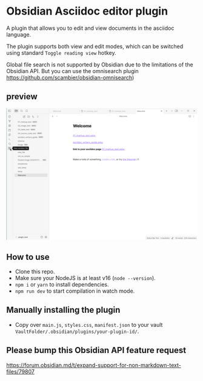 # Obsidian Asciidoc editor plugin

A plugin that allows you to edit and view documents in the asciidoc language.

The plugin supports both view and edit modes, which can be switched using standard `Toggle reading view` hotkey.

Global file search is not supported by Obsidian due to the limitations of the Obsidian API. But you can use the omnisearch plugin https://github.com/scambier/obsidian-omnisearch)


## preview

![preview](./img/asciidoc.gif)

## How to use

- Clone this repo.
- Make sure your NodeJS is at least v16 (`node --version`).
- `npm i` or `yarn` to install dependencies.
- `npm run dev` to start compilation in watch mode.

## Manually installing the plugin

- Copy over `main.js`, `styles.css`, `manifest.json` to your vault `VaultFolder/.obsidian/plugins/your-plugin-id/`.

## Please bump this Obsidian API feature request

https://forum.obsidian.md/t/expand-support-for-non-markdown-text-files/79807
